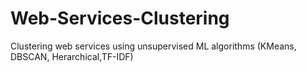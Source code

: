 # Web-Services-Clustering
Clustering web services using unsupervised ML algorithms (KMeans, DBSCAN, Herarchical,TF-IDF)
